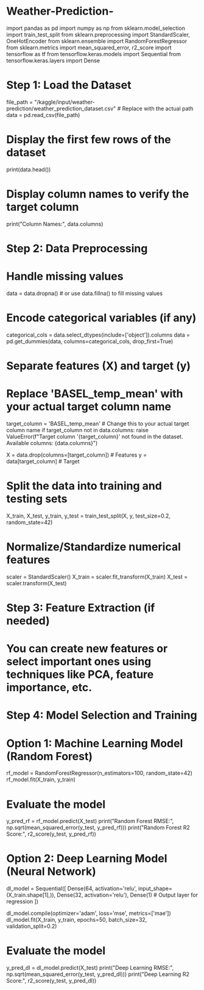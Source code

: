 # Weather-Prediction-
import pandas as pd
import numpy as np
from sklearn.model_selection import train_test_split
from sklearn.preprocessing import StandardScaler, OneHotEncoder
from sklearn.ensemble import RandomForestRegressor
from sklearn.metrics import mean_squared_error, r2_score
import tensorflow as tf
from tensorflow.keras.models import Sequential
from tensorflow.keras.layers import Dense

# Step 1: Load the Dataset
file_path = "/kaggle/input/weather-prediction/weather_prediction_dataset.csv"  # Replace with the actual path
data = pd.read_csv(file_path)

# Display the first few rows of the dataset
print(data.head())

# Display column names to verify the target column
print("Column Names:", data.columns)

# Step 2: Data Preprocessing
# Handle missing values
data = data.dropna()  # or use data.fillna() to fill missing values

# Encode categorical variables (if any)
categorical_cols = data.select_dtypes(include=['object']).columns
data = pd.get_dummies(data, columns=categorical_cols, drop_first=True)

# Separate features (X) and target (y)
# Replace 'BASEL_temp_mean' with your actual target column name
target_column = 'BASEL_temp_mean'  # Change this to your actual target column name
if target_column not in data.columns:
    raise ValueError(f"Target column '{target_column}' not found in the dataset. Available columns: {data.columns}")

X = data.drop(columns=[target_column])  # Features
y = data[target_column]  # Target

# Split the data into training and testing sets
X_train, X_test, y_train, y_test = train_test_split(X, y, test_size=0.2, random_state=42)

# Normalize/Standardize numerical features
scaler = StandardScaler()
X_train = scaler.fit_transform(X_train)
X_test = scaler.transform(X_test)

# Step 3: Feature Extraction (if needed)
# You can create new features or select important ones using techniques like PCA, feature importance, etc.

# Step 4: Model Selection and Training
# Option 1: Machine Learning Model (Random Forest)
rf_model = RandomForestRegressor(n_estimators=100, random_state=42)
rf_model.fit(X_train, y_train)

# Evaluate the model
y_pred_rf = rf_model.predict(X_test)
print("Random Forest RMSE:", np.sqrt(mean_squared_error(y_test, y_pred_rf)))
print("Random Forest R2 Score:", r2_score(y_test, y_pred_rf))

# Option 2: Deep Learning Model (Neural Network)
dl_model = Sequential([
    Dense(64, activation='relu', input_shape=(X_train.shape[1],)),
    Dense(32, activation='relu'),
    Dense(1)  # Output layer for regression
])

dl_model.compile(optimizer='adam', loss='mse', metrics=['mae'])
dl_model.fit(X_train, y_train, epochs=50, batch_size=32, validation_split=0.2)

# Evaluate the model
y_pred_dl = dl_model.predict(X_test)
print("Deep Learning RMSE:", np.sqrt(mean_squared_error(y_test, y_pred_dl)))
print("Deep Learning R2 Score:", r2_score(y_test, y_pred_dl))
